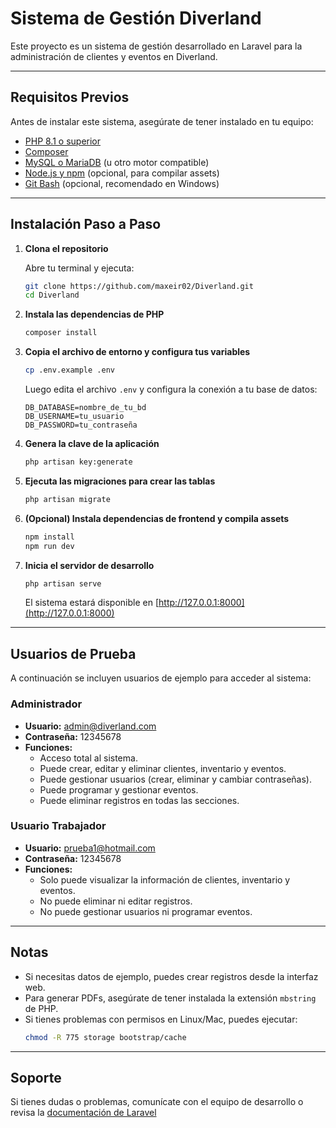 # Sistema de Gestión Diverland

Este proyecto es un sistema de gestión desarrollado en Laravel para la administración de clientes y eventos en Diverland.

---

## Requisitos Previos

Antes de instalar este sistema, asegúrate de tener instalado en tu equipo:

- [PHP 8.1 o superior](https://www.php.net/downloads.php)
- [Composer](https://getcomposer.org/)
- [MySQL o MariaDB](https://www.mysql.com/) (u otro motor compatible)
- [Node.js y npm](https://nodejs.org/) (opcional, para compilar assets)
- [Git Bash](https://gitforwindows.org/) (opcional, recomendado en Windows)

---

## Instalación Paso a Paso

1. **Clona el repositorio**

   Abre tu terminal y ejecuta:
   ```bash
   git clone https://github.com/maxeir02/Diverland.git
   cd Diverland
   ```

2. **Instala las dependencias de PHP**

   ```bash
   composer install
   ```

3. **Copia el archivo de entorno y configura tus variables**

   ```bash
   cp .env.example .env
   ```

   Luego edita el archivo `.env` y configura la conexión a tu base de datos:
   ```
   DB_DATABASE=nombre_de_tu_bd
   DB_USERNAME=tu_usuario
   DB_PASSWORD=tu_contraseña
   ```

4. **Genera la clave de la aplicación**

   ```bash
   php artisan key:generate
   ```

5. **Ejecuta las migraciones para crear las tablas**

   ```bash
   php artisan migrate
   ```

6. **(Opcional) Instala dependencias de frontend y compila assets**

   ```bash
   npm install
   npm run dev
   ```

7. **Inicia el servidor de desarrollo**

   ```bash
   php artisan serve
   ```

   El sistema estará disponible en [http://127.0.0.1:8000](http://127.0.0.1:8000)

---

## Usuarios de Prueba

A continuación se incluyen usuarios de ejemplo para acceder al sistema:

### Administrador

- **Usuario:** admin@diverland.com
- **Contraseña:** 12345678
- **Funciones:**
  - Acceso total al sistema.
  - Puede crear, editar y eliminar clientes, inventario y eventos.
  - Puede gestionar usuarios (crear, eliminar y cambiar contraseñas).
  - Puede programar y gestionar eventos.
  - Puede eliminar registros en todas las secciones.

### Usuario Trabajador

- **Usuario:** prueba1@hotmail.com
- **Contraseña:** 12345678
- **Funciones:**
  - Solo puede visualizar la información de clientes, inventario y eventos.
  - No puede eliminar ni editar registros.
  - No puede gestionar usuarios ni programar eventos.

---

## Notas

- Si necesitas datos de ejemplo, puedes crear registros desde la interfaz web.
- Para generar PDFs, asegúrate de tener instalada la extensión `mbstring` de PHP.
- Si tienes problemas con permisos en Linux/Mac, puedes ejecutar:
  ```bash
  chmod -R 775 storage bootstrap/cache
  ```

---

## Soporte

Si tienes dudas o problemas, comunícate con el equipo de desarrollo o revisa la [documentación de Laravel](https://laravel.com/docs)
